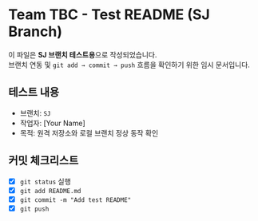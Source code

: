 # Team TBC - Test README (SJ Branch)

이 파일은 **SJ 브랜치 테스트용**으로 작성되었습니다.  
브랜치 연동 및 `git add → commit → push` 흐름을 확인하기 위한 임시 문서입니다.

## 테스트 내용
- 브랜치: `SJ`
- 작업자: [Your Name]
- 목적: 원격 저장소와 로컬 브랜치 정상 동작 확인

## 커밋 체크리스트
- [x] `git status` 실행
- [x] `git add README.md`
- [x] `git commit -m "Add test README"`
- [x] `git push`
